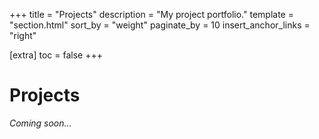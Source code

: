 +++
title = "Projects"
description = "My project portfolio."
template = "section.html"
sort_by = "weight"
paginate_by = 10
insert_anchor_links = "right"

[extra]
toc = false
+++

# Projects

*Coming soon...*